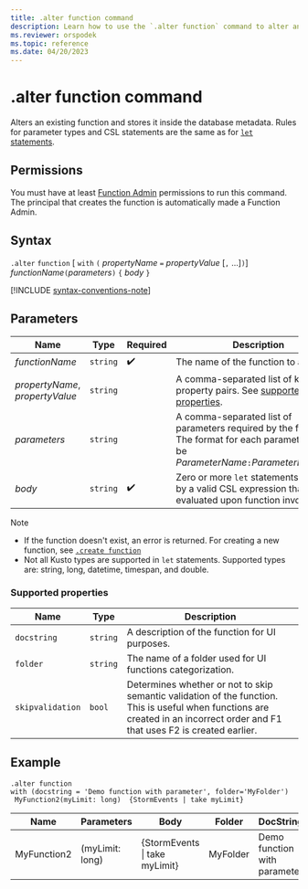 ```yaml
---
title: .alter function command
description: Learn how to use the `.alter function` command to alter an existing function.
ms.reviewer: orspodek
ms.topic: reference
ms.date: 04/20/2023
---
```

# .alter function command

Alters an existing function and stores it inside the database metadata.
Rules for parameter types and CSL statements are the same as for [`let` statements](../query/let-statement.md).

## Permissions

You must have at least [Function Admin](../access-control/role-based-access-control.md) permissions to run this command. The principal that creates the function is automatically made a Function Admin.

## Syntax

`.alter` `function` [ `with` `(` *propertyName* `=` *propertyValue* [`,` ...]`)`] *functionName*`(`*parameters*`)` `{` *body* `}`

[!INCLUDE [syntax-conventions-note](../includes/syntax-conventions-note.md)]

## Parameters

|Name|Type|Required|Description|
|--|--|--|--|
|*functionName* | `string` |  :heavy_check_mark: | The name of the function to alter.|
| *propertyName*, *propertyValue* | `string` | | A comma-separated list of key-value property pairs. See [supported properties](#supported-properties).|
|*parameters*  | `string` | | A comma-separated list of parameters required by the function. The format for each parameter must be *ParameterName*`:`*ParameterDataType*.|
|*body*| `string` |  :heavy_check_mark: | Zero or more `let` statements followed by a valid CSL expression that is evaluated upon function invocation.|

> [!NOTE]
>
> * If the function doesn't exist, an error is returned. For creating a new function, see [`.create function`](create-function.md)
> * Not all Kusto types are supported in `let` statements. Supported types are: string, long, datetime, timespan, and double.

### Supported properties

|Name|Type|Description|
|--|--|--|
|`docstring`| `string` |A description of the function for UI purposes.|
|`folder`| `string` |The name of a folder used for UI functions categorization.|
|`skipvalidation`| `bool` |Determines whether or not to skip semantic validation of the function. This is useful when functions are created in an incorrect order and F1 that uses F2 is created earlier.|

## Example

```kusto
.alter function
with (docstring = 'Demo function with parameter', folder='MyFolder')
 MyFunction2(myLimit: long)  {StormEvents | take myLimit}
```

|Name |Parameters |Body|Folder|DocString|
|---|---|---|---|---|
|MyFunction2 |(myLimit: long)| {StormEvents &#124; take myLimit}|MyFolder|Demo function with parameter|
